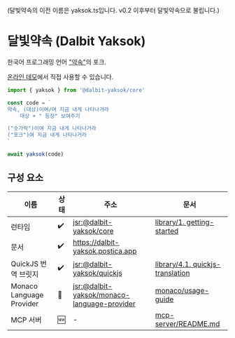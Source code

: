 (달빛약속의 이전 이름은 yaksok.ts입니다. v0.2 이후부터 달빛약속으로 불립니다.)

# 달빛약속 (Dalbit Yaksok)

한국어 프로그래밍 언어 ["약속"](http://yaksok.org/)의 포크.

[온라인 데모](https://dalbit-yaksok.postica.app)에서 직접 사용할 수 있습니다.

```typescript
import { yaksok } from '@dalbit-yaksok/core'

const code = `
약속, (대상)이여/여 지금 내게 나타나거라
    대상 + " 등장" 보여주기

("숫가락")이여 지금 내게 나타나거라
("포크")여 지금 내게 나타나거라
`

await yaksok(code)
```

## 구성 요소

| 이름                     | 상태 | 주소                                                                                                  | 문서                                                                                                                                                                                                                                                                                                                                               |
| ------------------------ | ---- | ----------------------------------------------------------------------------------------------------- | -------------------------------------------------------------------------------------------------------------------------------------------------------------------------------------------------------------------------------------------------------------------------------------------------------------------------------------------------- |
| 런타임                   | ✔️   | [jsr:@dalbit-yaksok/core](https://jsr.io/@dalbit-yaksok/core)                                         | [library/1. getting-started](https://dalbit-yaksok.postica.app/library/1.%20getting-started)                                                                                                                                                                                                                                                         |
| 문서                     | ✔️   | https://dalbit-yaksok.postica.app                                                                     |                                                                                                                                                                                                                                                                                                                                                    |
| QuickJS 번역 브릿지      | ✔️   | [jsr:@dalbit-yaksok/quickjs](https://jsr.io/@dalbit-yaksok/quickjs)                                   | [library/4.1. quickjs-translation](https://dalbit-yaksok.postica.app/library/4.1.%20quickjs-translation) |
| Monaco Language Provider | 🏃   | [jsr:@dalbit-yaksok/monaco-language-provider](https://jsr.io/@dalbit-yaksok/monaco-language-provider) | [monaco/usage-guide](https://dalbit-yaksok.postica.app/monaco/usage-guide)                                                                                                                                                                                                                                          |
| MCP 서버                 | 🆕   | -                                                                                                     | [mcp-server/README.md](mcp-server/README.md)                                                                                                                                                                                                                                            |
